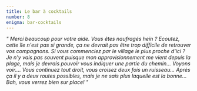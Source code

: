 ```yaml
---
title: Le bar à cocktails
number: 8
enigma: bar-cocktails
---
```


*" Merci beaucoup pour votre aide. Vous êtes naufragés hein ? Ecoutez, cette île n'est pas si grande, ça ne devrait pas être trop difficile de retrouver vos compagnons. Si vous commenciez par le village le plus proche d'ici ? Je n'y vais pas souvent puisque mon approvisionnement me vient depuis la plage, mais je devrais pouvoir vous indiquer une partie du chemin... Voyons voir.... Vous continuez tout droit, vous croisez deux fois un ruisseau... Après ça il y a deux routes possibles, mais je ne sais plus laquelle est la bonne... Bah, vous verrez bien sur place! "*
